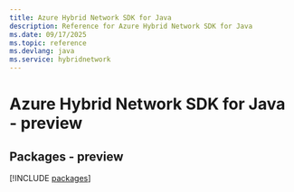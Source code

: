 ```yaml
---
title: Azure Hybrid Network SDK for Java
description: Reference for Azure Hybrid Network SDK for Java
ms.date: 09/17/2025
ms.topic: reference
ms.devlang: java
ms.service: hybridnetwork
---
```

# Azure Hybrid Network SDK for Java - preview
## Packages - preview
[!INCLUDE [packages](hybrid-network-index.md)]